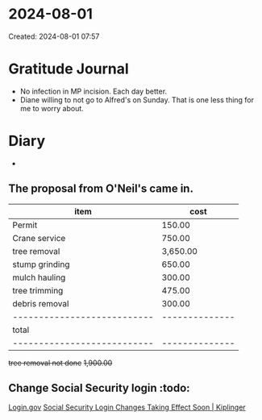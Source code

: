 # 2024-08-01
Created: 2024-08-01 07:57

# Gratitude Journal 

- No infection in MP incision. Each day better. 
- Diane willing to not go to Alfred's on Sunday. That is one less thing for me to worry about.

# Diary 

- 
## The proposal from O'Neil's came in.

| item                      | cost         |
|---------------------------|--------------|
| Permit                    | 150.00       |
| Crane service             | 750.00       |
| tree removal              | 3,650.00     |
| stump grinding            | 650.00       |
| mulch hauling             | 300.00       |
| tree trimming             | 475.00       |
| debris removal            | 300.00       |
|---------------------------|--------------|
| total                     |              |
|---------------------------|--------------|


 ~~tree removal not done~~     ~~1,900.00~~ 

## Change Social Security login :todo:

[Login.gov](https://login.gov/)
[Social Security Login Changes Taking Effect Soon | Kiplinger](https://www.kiplinger.com/retirement/social-security/social-security-login-changes-taking-effect-soon)

